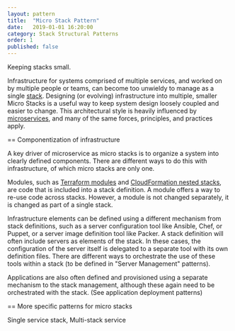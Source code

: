 ```yaml
---
layout: pattern
title:  "Micro Stack Pattern"
date:   2019-01-01 16:20:00
category: Stack Structural Patterns
order: 1
published: false
---
```


Keeping stacks small.

Infrastructure for systems comprised of multiple services, and worked on by multiple people or teams, can become too unwieldy to manage as a single [stack](definition-of-a-stack.adoc). Designing (or evolving) infrastructure into multiple, smaller Micro Stacks is a useful way to keep system design loosely coupled and easier to change. This architectural style is heavily influenced by [microservices](https://martinfowler.com/articles/microservices.html), and many of the same forces, principles, and practices apply.


== Componentization of infrastructure

A key driver of microservice as micro stacks is to organize a system into clearly defined components. There are different ways to do this with infrastructure, of which micro stacks are only one.

Modules, such as [Terraform modules](https://www.terraform.io/docs/modules/index.html) and [CloudFormation nested stacks](https://docs.aws.amazon.com/AWSCloudFormation/latest/UserGuide/using-cfn-nested-stacks.html), are code that is included into a stack definition. A module offers a way to re-use code across stacks. However, a module is not changed separately, it is changed as part of a single stack.

Infrastructure elements can be defined using a different mechanism from stack definitions, such as a server configuration tool like Ansible, Chef, or Puppet, or a server image definition tool like Packer. A stack definition will often include servers as elements of the stack. In these cases, the configuration of the server itself is delegated to a separate tool with its own definition files. There are different ways to orchestrate the use of these tools within a stack (to be defined in "Server Management" patterns).

Applications are also often defined and provisioned using a separate mechanism to the stack management, although these again need to be orchestrated with the stack. (See application deployment patterns)


== More specific patterns for micro stacks

Single service stack, Multi-stack service


